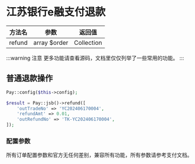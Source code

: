 # 江苏银行e融支付退款

|  方法名   |      参数      |    返回值     |
|:------:|:------------:|:----------:|
| refund | array $order | Collection |

:::warning 注意
更多功能请查看源码，文档里仅仅列举了一些常用的功能。
:::

## 普通退款操作

```php
Pay::config($this->config);

$result = Pay::jsb()->refund([
    'outTradeNo' => 'YC202406170004',
    'refundAmt' => 0.01,
    'outRefundNo' => 'TK-YC202406170004',
]);
```

### 配置参数

所有订单配置参数和官方无任何差别，兼容所有功能，所有参数请参考支付文档。
